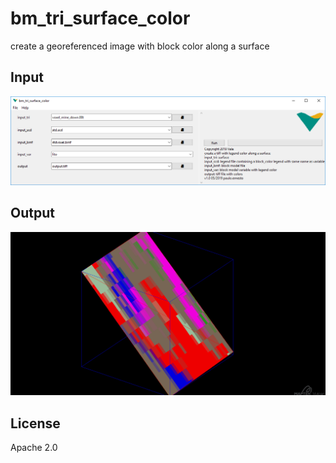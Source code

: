 # bm_tri_surface_color
create a georeferenced image with block color along a surface

## Input
![screenshot](https://github.com/pemn/bm_tri_surface_color/blob/master/assets/screenshot1.PNG)

## Output
![output](https://github.com/pemn/bm_tri_surface_color/blob/master/assets/dump0001.png)

## License
Apache 2.0
